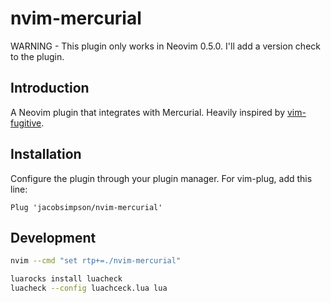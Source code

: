 # nvim-mercurial

WARNING - This plugin only works in Neovim 0.5.0. I'll add a version check to the plugin.

## Introduction

A Neovim plugin that integrates with Mercurial. Heavily inspired by [vim-fugitive](https://github.com/tpope/vim-fugitive).

## Installation

Configure the plugin through your plugin manager. For vim-plug, add this line:

```vim
Plug 'jacobsimpson/nvim-mercurial'
```

## Development

```sh
nvim --cmd "set rtp+=./nvim-mercurial"
```

```sh
luarocks install luacheck
luacheck --config luachceck.lua lua
```
